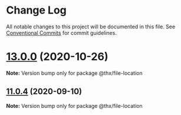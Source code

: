 # Change Log

All notable changes to this project will be documented in this file.
See [Conventional Commits](https://conventionalcommits.org) for commit guidelines.

# [13.0.0](https://github.com/thr-consulting/thr-addons/compare/v10.2.2...v13.0.0) (2020-10-26)

**Note:** Version bump only for package @thx/file-location





## [11.0.4](https://github.com/thr-consulting/thr-addons/compare/@thx/file-location@11.0.3...@thx/file-location@11.0.4) (2020-09-10)

**Note:** Version bump only for package @thx/file-location
